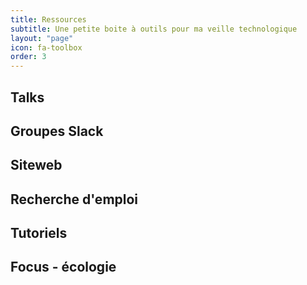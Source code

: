 ```yaml
---
title: Ressources
subtitle: Une petite boite à outils pour ma veille technologique
layout: "page"
icon: fa-toolbox
order: 3
---
```


## Talks

## Groupes Slack

## Siteweb

## Recherche d'emploi


## Tutoriels

## Focus - écologie